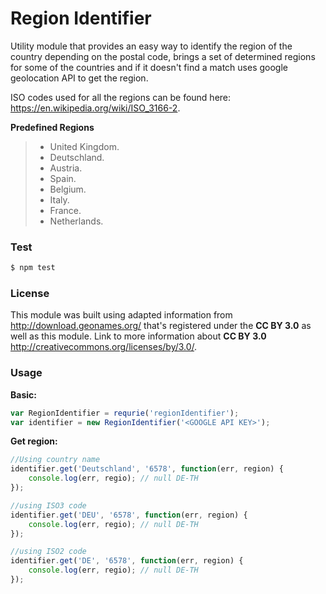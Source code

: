 Region Identifier
=============================

Utility module that provides an easy way to identify the region of the country depending on the postal code, brings a set of determined regions for some of the countries and if it doesn't find a match uses google geolocation API to get the region.

ISO codes used for all the regions can be found here: https://en.wikipedia.org/wiki/ISO_3166-2.

**Predefined Regions**
>- United Kingdom.
>- Deutschland.
>- Austria.
>- Spain.
>- Belgium.
>- Italy.
>- France.
>- Netherlands.

### Test
```sh
$ npm test
```
### License 
This module was built using adapted information from http://download.geonames.org/ that's registered under the **CC BY 3.0** as well as this module.
Link to more information about **CC BY 3.0** http://creativecommons.org/licenses/by/3.0/.

### Usage

**Basic:**
```javascript
var RegionIdentifier = requrie('regionIdentifier');
var identifier = new RegionIdentifier('<GOOGLE API KEY>');
```
**Get region:**
```javascript
//Using country name
identifier.get('Deutschland', '6578', function(err, region) {
    console.log(err, regio); // null DE-TH
});

//using ISO3 code
identifier.get('DEU', '6578', function(err, region) {
    console.log(err, regio); // null DE-TH
});

//using ISO2 code
identifier.get('DE', '6578', function(err, region) {
    console.log(err, regio); // null DE-TH
});
```
